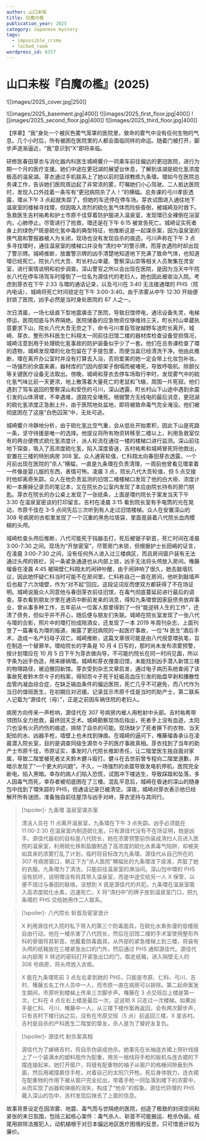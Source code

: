 ```yaml
---
author: 山口未桜
title: 白魔の檻
publication_year: 2025
category: Japanese mystery
tags:
  - impossible_crime
  - locked_room
wordpress_id: 8157
---
```


# 山口未桜『白魔の檻』(2025)

![[images/2025_cover.jpg|250]]

![[images/2025_basement.jpg|400]]
![[images/2025_first_floor.jpg|400]]
![[images/2025_second_floor.jpg|400]]
![[images/2025_third_floor.jpg|400]]

【序章】“我”身处一个被灰色雾气笼罩的医院里，致命的雾气中没有任何生物的气息。几个小时后，所有被困在医院里的人都会面临同样的命运。随着门被打开，脚步声逐渐逼近，“我”意识到“X”即将来临。

研修医春田芽衣与消化器内科医生城崎響介一同乘车前往偏远的更冠医院，进行为期一个月的医疗支援。她们中途在更冠湖的展望台休息，了解到该湖是硫化氢浓度极高的温泉湖。芽衣通过手机联系上了她以前的篮球教练九条環。環如今在医院总务课工作，告诉她们医院周边起了非常浓的雾，叮嘱她们小心驾驶。二人抵达医院时，发现入口外挂着一条写有“更冠病院杀了人！”的横幅。总务课的弓川孝臣透露，環从下午 3 点起就失踪了，但她的车还停在停车场。芽衣试图进入通往地下温泉室的楼梯寻找環，但因吸入浓烈的硫化氢气体而险些昏倒，被城崎及时救下。急救医生吉村祐希和护士市原千佳穿着防护服进入温泉室，发现環已全裸倒在浴室内，心肺停止。尽管进行了抢救，環还是在下午 6:15 被宣告死亡。城崎证实死者身上的绿色尸斑是硫化氢中毒的典型特征，他推断这是一起谋杀案，因为温泉室的换气扇和警报器被人为关闭，现场也没有发现自杀的痕迹。弓川声称在下午 3 点多寻找環时，通往温泉室的楼梯口并没有“清扫中”的警示牌，而芽衣遇险时却出现了警示牌。城崎推断，放置警示牌的凶手清楚地知道地下充满了致命气体，也知道環已经死亡。院长八代大吾、町长村山幸蔵、警察深山崇等相关人员聚集在灵安室，进行案情说明和初步调查。深山警官之所以会出现在医院，是因为当天中午院长八代在停车场驾车时撞倒了一位名为源佳代的老妇人，她也因此被收治入院。考虑到芽衣在下午 2:33 与環的通话记录，以及弓川在 3:40 无法接通環的 PHS（院内电话），城崎将死亡时间锁定在下午 3:00-3:40。由于浓雾从中午 12:30 开始便封锁了医院，凶手必然是当时身处医院的 87 人之一。

次日清晨，一场七级直下型地震袭击了医院，导致旧馆停电，通讯设备失灵，电梯停运，医院彻底与外界隔绝。医院储备的应急物资仅够维持三天，町长村山幸蔵执意要求下山，院长八代大吾无奈之下，命令弓川孝臣驾驶越野车送町长离开。城崎、芽衣、整形外科医生仁科翔太一同前往旧馆二楼的器材库检查设备受损情况，城崎注意到用于处理硫化氢事故的防护装备似乎少了一套。他们在总务课检查了環的遗物，城崎发现環的化妆包留在了手提包里，而便当盒已经清洗干净。他由此推断，環在离开办公室时并没有打算去入浴，否则爱美的她一定会带上化妆包补妆。一场强烈的余震来袭，器材库的门因内部架子倒塌而被堵死，导致呼吸机、除颤仪等关键医疗设备无法取出。傍晚，城崎和芽衣去停车场取行李时，发现雾气中的硫化氢气味比前一天更浓，地上散落着大量死亡的老鼠和飞蛾，周围一片死寂。他们遇到了驾车返回的警察深山和受伤的弓川，深山透露，町长村山下山途中遇到余震引发的山体滑坡，不幸遇难，道路完全堵死。根据警方无线电的最后消息，更冠湖的硫化氢浓度正急剧上升，由于医院地处盆地，即将被致命毒气完全淹没。他们被彻底困在了这座“白色囚笼”中，无处可逃。

城崎響介冷静地分析，由于硫化氢比空气重，会从低处开始累积，因此下山是死路一条，坚守待援是唯一的选择。他提议将所有物资转移至二楼以上，利用急救室仅有的两台便携式硫化氢浓度计，派人轮流在通往一楼的楼梯口进行监测。深山前往地下探查，吸入了高浓度硫化氢，陷入深度昏迷，吉村祐希和城崎冒死将他救出，安置在三楼的特别病房 308 室。众人通宵轮值，仁科翔太向春田芽衣透露，一个月前出现在医院的“杀人”横幅，一直是九条環在负责清理，一周前他曾看见環拿着一件像是婴儿服的东西，表情可怖。凌晨 3 点，院长八代大吾轮值，但 5 点交接时他却离奇失踪。众人在他负责监测的旧馆二楼楼梯口发现了他的白大褂、浓度计和一本撕掉记录页的笔记本，又在院长办公室内发现了本应由院长持有的房门钥匙。芽衣在院长的办公桌上发现了一张纸条，上面是環约院长于案发当天下午 3:30 在温泉室密谈的打印留言。吉村在凌晨 3:15 看到院长室有手电筒的光在晃动，市原千佳在 3-5 点间先后三次听到有人走过旧馆楼梯。众人在安置深山的 308 号病房的衣柜里发现了一个沉重的黑色垃圾袋，里面竟装着八代院长血肉模糊的头颅。

城崎检查头颅后推断，八代可能死于钝器击打，死后被锯子斩首，死亡时间在凌晨 3:00-7:30 之间。现场为“开放密室”，尽管房门未锁，但根据护士长田嶋的证言，在凌晨 3:00-7:30 之间，没有任何外人进入过三楼病区，而且房间窗户装有无法通过头颅的铁栏，另一条紧急通道也从内部上锁，凶手无法将头颅放入房间。権藤瑠香在凌晨 4:45 被隔壁仁科翔太的闹钟吵醒，由于闹钟响了很久，她去敲墙抗议，因此她怀疑仁科当时可能不在房间里。仁科称自己一直在房间，他听到敲墙声后也敲了六次墙壁，作为“对不起”回应。这段证词反而使双方都获得了不在场证明。城崎说服众人同意他与春田芽衣前往旧馆，在毒气彻底蔓延前进行最后的调查。芽衣看到朋友汐里在通讯中断前发来的消息，得知九条環曾因家庭债务放弃事业，曾从事多种工作，五年前从一位客人那里得到了一份“能逆转人生的工作”，还清了债务，但似乎并不开心，随后便与朋友们失联。城崎在院长室发现了一张八代与環的合影，照片中的環打扮成陪酒女，还发现了一本 2019 年周刊杂志，上面刊登了一篇署名为環的报道，揭露了更冠病院的一起医疗事故，一位“N 医生”酒后手术，造成一名产妇母子双亡。城崎推断，这篇文章很可能是由八代授意環执笔，旨在制造一个替罪羊。環给院长的字条是 10 月 4 日写的，那时尚未发布浓雾预警，按计划環应在 10 月 5 日下午为芽衣做向导，不可能约院长在同一时间见面，所以字条为凶手伪造，用来嫁祸環。城崎和芽衣搜查旧馆，未能找到凶手潜入新馆三楼的物理路径，被迫撤回新馆。芽衣受到杂志文章启发，通过电子病历系统查阅了该事故死者鈴木奈々子的档案，得知奈々子死于妊娠高血压引发的胎盘早剥和播散性血管内凝血综合症，在缺乏输血条件的偏远医院，死亡几乎不可避免，而八代作为当日的值班医生，在初期应对迟缓。记录显示市原千佳是当时的助产士，第二联系人记载为“源佳代（母）”，正是之前因车祸住院的老妇人。

病房方向传来一声枪响，源佳代在 307 号病房内被人用枪射中头部。吉村祐希带领团队全力抢救，最终回天乏术。城崎勘察现场后指出，死者手上没有血迹，太阳穴也没有火药灼伤的痕迹，排除了自杀的可能。现场缺少了死者换下的衣物、当天配给的水、凶器手枪，墙壁上也未找到弹痕。在城崎的逼问下，権藤瑠香承认在凌晨潜入院长室，目的是调查同级生源奈々子的医疗事故真相。芽衣找到了当年的助产士市原千佳，市原证实，事发时八代院长推卸责任，让二階堂医生独自面对家属，导致二階堂被死者丈夫鈴木健斗殴打。健斗在去世前曾专程向二階堂道歉，并暗示发现了“一个更大的问题”。不久，一场强烈的余震导致发电机停机，医院完全断电，陷入黑暗。幸存的病人们陷入恐慌，试图冲下楼逃生，导致踩踏和坠落，多人因毒气而死，幸存者被彻底困在了三楼。混乱平息后，城崎在昏迷的深山的随身包中找到了環失踪的 PHS，但通话记录已被清空。深夜，城崎对芽衣表示他已经解开所有谜团，准备独自前往屋顶与凶手对峙，芽衣坚持与其同行。

> [!spoiler]- 九条環 温泉室谋杀案
> 
> 清洁人员在 11 点离开温泉室，九条環在下午 3 点失踪。凶手必须能在 11:00-2:30 在温泉室内制造硫化氢，只有源佳代没有不在场证明，她是凶手。源佳代最初的目标是八代院长，她在浓雾预警前伪装成清扫人员进入医院的温泉室，利用硫化铁和盐酸制造了高浓度的硫化水素毒气陷阱，却被突如其来的浓雾打乱了计划，临时将目标改为九条環。源佳代从自己所在的 307 号病房窗口，朝正下方“杀人医院”横幅处的九条環泼下尿液，弄脏了她的衣服。九条環为了清洗，只能前往温泉室的淋浴间。深山包中環的 PHS 没有损坏，说明環没有将其带入温泉室，而是中途交给另一人 X 保管，以便不错过与春田的联络，没想到 X 竟是源佳代的共犯。九条環在温泉室吸入高浓度硫化水素，迅速死亡。X 将“清扫中”的牌子放到温泉室门口，把九条環的 PHS 交给她用作二人联系。

> [!spoiler]- 八代院长 斩首及密室诡计
> 
> X 利用源佳代入院时私下带入的第三个防毒面具，在硫化水素弥漫的低楼层自由行动。他在一楼杀害了八代院长，然后在旧馆二楼的手术室使用整形外科的骨锯将其斩首。他戴着防毒面具，从外部的紧急楼梯上到三楼，将装有头颅的纸箱放在三楼紧急出口的门外，然后通过 PHS 通知源佳代。源佳代从内部用 X 转述的密码打开紧急出口的门，取走纸箱，进入隔壁无人的 308 号病房，将头颅放入衣柜。
> 
> X 能在九条環死前 3 点左右拿到她的 PHS，只能是市原、仁科、弓川、吉村、権藤五名工作人员中一人，而市原一直在病房可以排除。第二起命案发生期间，市原听到楼梯上传来三次脚步声。権藤在 3 点交班后上楼是第一次，仁科在 4 点左右上楼是最后一次，这说明 X 只走过一次楼梯。如果凶手是仁科、弓川、権藤中一人，从三楼下楼作案再返回，会有两次脚步声，只有吉村下楼行凶之后，没有在市原交班（5 点）前返回三楼，X 是吉村。吉村是自杀的产科医生二階堂的挚友，杀人是为了替好友复仇。

> [!spoiler]- 源佳代 射杀案真相
> 
> 源佳代为了嫁祸吉村，将自杀伪装成他杀。她事先在长袖连衣裙上用针线缝上了一个装满水的塑料瓶作为配重，用另一根线将手枪的扳机与连衣裙的下摆连接起来。她打开窗户，将缝有配重物的袖子从窗户的格栅间隙垂到外面，然后用裙摆裹住手枪，对着自己的太阳穴开枪。死后身体脱力，连衣裙在配重物的作用下被从窗户完全拉出，带着手枪一同坠落到楼下的浓雾中，从而实现了凶器和弹痕的消失，构成了“他杀”的假象。源佳代将環的 PHS 藏入深山的包中，吉村发现后抹去了上面的信息。

故事背景设定在因浓雾、地震、毒气而与世隔绝的医院，创造了极致的封闭空间和紧张的末日氛围，包括三起核心案件：毒气杀人、斩首不可能搬运、枪杀伪装。结尾用排除法推犯人，动机植根于对日本偏远地区医疗困境的反思，只可惜诡计较为廉价。
